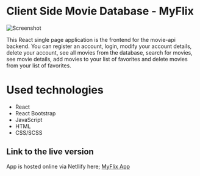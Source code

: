 # Client Side Movie Database - MyFlix

![Screenshot](https://github.com/Jonathlon/myFlix-client/assets/113617821/73dcc1c3-5279-42e3-ad41-661fba1092a7)


This React single page application is the frontend for the movie-api backend. You can register an account, login, modify your account details, delete your account, see all movies from the database, search for movies, see movie details, add movies to your list of favorites and delete movies from your list of favorites.

# Used technologies

- React
- React Bootstrap
- JavaScript
- HTML
- CSS/SCSS

## Link to the live version

App is hosted online via Netllify here; [MyFlix App](https://jonathlonmyflix.netlify.app/)
